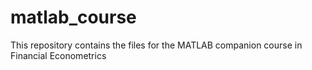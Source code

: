 # matlab_course
This repository contains the files for the MATLAB companion course in Financial Econometrics